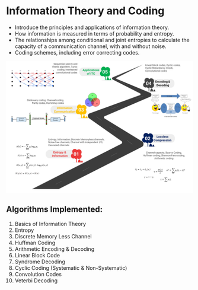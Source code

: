 # Information Theory and Coding

- Introduce the principles and applications of information theory.
- How information is measured in terms of probability and entropy.
- The relationships among conditional and joint entropies to calculate the capacity of a communication channel, with and without noise.
- Coding schemes, including error correcting codes.

![](./bg.jpg)

## Algorithms Implemented:

1. Basics of Information Theory
2. Entropy
3. Discrete Memory Less Channel
4. Huffman Coding
5. Arithmetic Encoding & Decoding
6. Linear Block Code
7. Syndrome Decoding
8. Cyclic Coding (Systematic & Non-Systematic)
9. Convolution Codes
10. Veterbi Decoding
